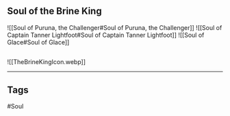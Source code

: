 ## Soul of the Brine King
![[Soul of Puruna, the Challenger#Soul of Puruna, the Challenger]]
![[Soul of Captain Tanner Lightfoot#Soul of Captain Tanner Lightfoot]]
![[Soul of Glace#Soul of Glace]]

##
![[TheBrineKingIcon.webp]]

---
## Tags
#Soul